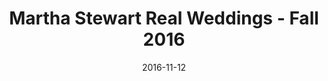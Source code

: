 ---
title: Martha Stewart Real Weddings - Fall 2016
date: 2016-11-12
summary_markdown: >
  Assael Coral Collection appears in Novembers' Martha Stewart Real Weddings & Honeymoons Fall edition. The Necklace featured is a double row Angel Skin Coral necklace, finished with a 18K Gold and Diamond clasp. This collection is exclusive to Neiman Marcus. ​​
featured_image: /uploads/2016-11-12.jpg
---